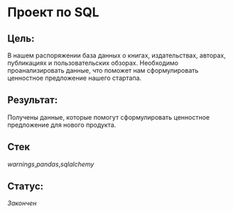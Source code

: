 # Проект по SQL

  ## Цель:
  В нашем распоряжении база данных о книгах, издательствах, авторах, публикациях и пользовательских обзорах.
  Необходимо проанализировать данные, что поможет нам сформулировать ценностное предложение нашего стартапа.
  ## Результат:
  Получены данные, которые помогут сформулировать ценностное предложение для нового продукта.
  
  ## Стек
  _warnings_,_pandas_,_sqlalchemy_
  ## Статус: 
  _Закончен_
